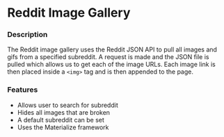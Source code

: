 # Reddit Image Gallery

### Description
The Reddit image gallery uses the Reddit JSON API to pull all images and gifs from a specified subreddit. A request is made and the JSON file is pulled which allows us to get each of the image URLs. Each image link is then placed inside a `<img>` tag and is then appended to the page.

### Features
- Allows user to search for subreddit
- Hides all images that are broken
- A default subreddit can be set
- Uses the Materialize framework
